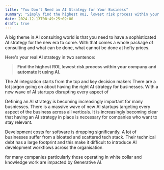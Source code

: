 ```yaml
---
title: "You Don't Need an AI Strategy for Your Business"
summary: "Simply find the highest ROI, lowest risk process within your organisation and automate it using AI. Hire an engineer who can understand business requirments"
date: 2024-12-13T08:49:25+02:00
draft: true
---
```


A big theme in AI consulting world is that you need to have a sophisticated AI strategy for the new era to come. With that comes a whole package of consulting and what can be done, what cannot be done at hefty prices.

Here's your real AI strategy in two sentence: 

> **Find the highest ROI, lowest risk process within your company and automate it using AI.**

The AI integration starts from the top and key decision makers
There are a lot jargon going on about having the right AI strategy for businesses. With a new wave of AI startups disrupting every aspect of 

Defining an AI strategy is becoming increasingly important for many busniesses. 
There is a massive wave of new AI startups targeting every aspect of the business across all verticals. It is increasingly becoming clear that having an AI strategy in place is necessary for companies who want to stay relevant.

Development costs for software is dropping significantly. A lot of businesses suffer from a bloated and scattered tech stack. Their technical debt has a large footprint and this make it difficult to introduce AI development workflows across the organisation.





for many companies particularly those operating in white collar and knowledge work are impacted by Generative AI.
